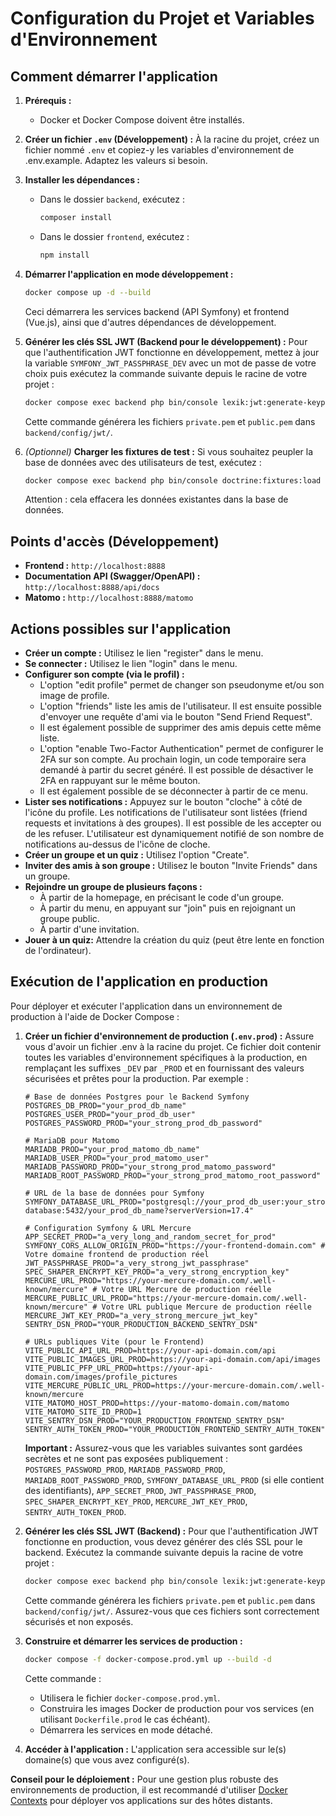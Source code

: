 # Configuration du Projet et Variables d'Environnement


## Comment démarrer l'application

1.  **Prérequis :**
    -   Docker et Docker Compose doivent être installés.


2.  **Créer un fichier `.env` (Développement) :**
    À la racine du projet, créez un fichier nommé `.env` et copiez-y les variables d'environnement de .env.example. Adaptez les valeurs si besoin.

3.  **Installer les dépendances :**
    - Dans le dossier `backend`, exécutez :
      ```sh
      composer install
      ```
    - Dans le dossier `frontend`, exécutez :
      ```sh
      npm install
      ```

4.  **Démarrer l'application en mode développement :**
    ```sh
    docker compose up -d --build
    ```
    Ceci démarrera les services backend (API Symfony) et frontend (Vue.js), ainsi que d'autres dépendances de développement.

5.  **Générer les clés SSL JWT (Backend pour le développement) :**
    Pour que l'authentification JWT fonctionne en développement, mettez à jour la variable `SYMFONY_JWT_PASSPHRASE_DEV` avec un mot de passe de votre choix puis exécutez la commande suivante depuis le racine de votre projet :
    ```bash
    docker compose exec backend php bin/console lexik:jwt:generate-keypair --overwrite
    ```
    Cette commande générera les fichiers `private.pem` et `public.pem` dans `backend/config/jwt/`.

6.  *(Optionnel)* **Charger les fixtures de test :**
    Si vous souhaitez peupler la base de données avec des utilisateurs de test, exécutez :
    ```bash
    docker compose exec backend php bin/console doctrine:fixtures:load --no-interaction
    ```
    Attention : cela effacera les données existantes dans la base de données.

## Points d'accès (Développement)

-   **Frontend :** `http://localhost:8888`
-   **Documentation API (Swagger/OpenAPI) :** `http://localhost:8888/api/docs`
-   **Matomo :** `http://localhost:8888/matomo`

## Actions possibles sur l'application

*   **Créer un compte :** Utilisez le lien "register" dans le menu.
*   **Se connecter :** Utilisez le lien "login" dans le menu.
*   **Configurer son compte (via le profil) :**
    *   L'option "edit profile" permet de changer son pseudonyme et/ou son image de profile.
    *   L'option "friends" liste les amis de l'utilisateur. Il est ensuite possible d'envoyer une requête d'ami via le bouton "Send Friend Request".
    *   Il est également possible de supprimer des amis depuis cette même liste.
    *   L'option "enable Two-Factor Authentication" permet de configurer le 2FA sur son compte. Au prochain login, un code temporaire sera demandé à partir du secret généré. Il est possible de désactiver le 2FA en rappuyant sur le même bouton.
    *   Il est également possible de se déconnecter à partir de ce menu.
*   **Lister ses notifications :** Appuyez sur le bouton "cloche" à côté de l'icône du profile. Les notifications de l'utilisateur sont listées (friend requests et invitations à des groupes). Il est possible de les accepter ou de les refuser. L'utilisateur est dynamiquement notifié de son nombre de notifications au-dessus de l'icône de cloche.
*   **Créer un groupe et un quiz :** Utilisez l'option "Create".
*   **Inviter des amis à son groupe :** Utilisez le bouton "Invite Friends" dans un groupe.
*   **Rejoindre un groupe de plusieurs façons :**
    *   À partir de la homepage, en précisant le code d'un groupe.
    *   À partir du menu, en appuyant sur "join" puis en rejoignant un groupe public.
    *   À partir d'une invitation.
*   **Jouer à un quiz:** Attendre la création du quiz (peut être lente en fonction de l'ordinateur).

## Exécution de l'application en production

Pour déployer et exécuter l'application dans un environnement de production à l'aide de Docker Compose :

1.  **Créer un fichier d'environnement de production (`.env.prod`) :**
    Assure vous d'avoir un fichier .env à la racine du projet. Ce fichier doit contenir toutes les variables d'environnement spécifiques à la production, en remplaçant les suffixes `_DEV` par `_PROD` et en fournissant des valeurs sécurisées et prêtes pour la production. Par exemple :
    ```
    # Base de données Postgres pour le Backend Symfony
    POSTGRES_DB_PROD="your_prod_db_name"
    POSTGRES_USER_PROD="your_prod_db_user"
    POSTGRES_PASSWORD_PROD="your_strong_prod_db_password"

    # MariaDB pour Matomo
    MARIADB_PROD="your_prod_matomo_db_name"
    MARIADB_USER_PROD="your_prod_matomo_user"
    MARIADB_PASSWORD_PROD="your_strong_prod_matomo_password"
    MARIADB_ROOT_PASSWORD_PROD="your_strong_prod_matomo_root_password"

    # URL de la base de données pour Symfony
    SYMFONY_DATABASE_URL_PROD="postgresql://your_prod_db_user:your_strong_prod_db_password@backend-database:5432/your_prod_db_name?serverVersion=17.4"

    # Configuration Symfony & URL Mercure
    APP_SECRET_PROD="a_very_long_and_random_secret_for_prod"
    SYMFONY_CORS_ALLOW_ORIGIN_PROD="https://your-frontend-domain.com" # Votre domaine frontend de production réel
    JWT_PASSPHRASE_PROD="a_very_strong_jwt_passphrase"
    SPEC_SHAPER_ENCRYPT_KEY_PROD="a_very_strong_encryption_key"
    MERCURE_URL_PROD="https://your-mercure-domain.com/.well-known/mercure" # Votre URL Mercure de production réelle
    MERCURE_PUBLIC_URL_PROD="https://your-mercure-domain.com/.well-known/mercure" # Votre URL publique Mercure de production réelle
    MERCURE_JWT_KEY_PROD="a_very_strong_mercure_jwt_key"
    SENTRY_DSN_PROD="YOUR_PRODUCTION_BACKEND_SENTRY_DSN"

    # URLs publiques Vite (pour le Frontend)
    VITE_PUBLIC_API_URL_PROD=https://your-api-domain.com/api
    VITE_PUBLIC_IMAGES_URL_PROD=https://your-api-domain.com/api/images
    VITE_PUBLIC_PFP_URL_PROD=https://your-api-domain.com/images/profile_pictures
    VITE_MERCURE_PUBLIC_URL_PROD=https://your-mercure-domain.com/.well-known/mercure
    VITE_MATOMO_HOST_PROD=https://your-matomo-domain.com/matomo
    VITE_MATOMO_SITE_ID_PROD=1
    VITE_SENTRY_DSN_PROD="YOUR_PRODUCTION_FRONTEND_SENTRY_DSN"
    SENTRY_AUTH_TOKEN_PROD="YOUR_PRODUCTION_FRONTEND_SENTRY_AUTH_TOKEN"
    ```
    **Important :** Assurez-vous que les variables suivantes sont gardées secrètes et ne sont pas exposées publiquement : `POSTGRES_PASSWORD_PROD`, `MARIADB_PASSWORD_PROD`, `MARIADB_ROOT_PASSWORD_PROD`, `SYMFONY_DATABASE_URL_PROD` (si elle contient des identifiants), `APP_SECRET_PROD`, `JWT_PASSPHRASE_PROD`, `SPEC_SHAPER_ENCRYPT_KEY_PROD`, `MERCURE_JWT_KEY_PROD`, `SENTRY_AUTH_TOKEN_PROD`.

2.  **Générer les clés SSL JWT (Backend) :**
    Pour que l'authentification JWT fonctionne en production, vous devez générer des clés SSL pour le backend. Exécutez la commande suivante depuis la racine de votre projet :
    ```bash
    docker compose exec backend php bin/console lexik:jwt:generate-keypair --overwrite
    ```
    Cette commande générera les fichiers `private.pem` et `public.pem` dans `backend/config/jwt/`. Assurez-vous que ces fichiers sont correctement sécurisés et non exposés.

3.  **Construire et démarrer les services de production :**
    ```bash
    docker compose -f docker-compose.prod.yml up --build -d
    ```
    Cette commande :
    -   Utilisera le fichier `docker-compose.prod.yml`.
    -   Construira les images Docker de production pour vos services (en utilisant `Dockerfile.prod` le cas échéant).
    -   Démarrera les services en mode détaché.

5.  **Accéder à l'application :**
    L'application sera accessible sur le(s) domaine(s) que vous avez configuré(s).

**Conseil pour le déploiement :** Pour une gestion plus robuste des environnements de production, il est recommandé d'utiliser [Docker Contexts](https://docs.docker.com/engine/context/working-with-contexts/) pour déployer vos applications sur des hôtes distants.
